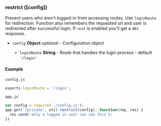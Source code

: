 
### restrict ([config])

Prevent users who aren't logged-in from accessing routes.
Use `loginRoute` for redirection. Function also remembers the requested url
and user is redirected after successful login. If `rest` is enabled
you'll get a `401` response.


- `config` **Object** *optional*  - Configuration object

  - `loginRoute` **String** - Route that handles the login process - default `'/login'`




#### Example


`config.js`
```javascript
exports.loginRoute = '/login';
```

`app.js`
```javascript
var config = require('./config.js');
app.get('/private', util.restrict(config), function(req, res) {
  res.send('only a logged in user can see this');
})
```

